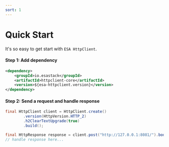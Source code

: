 ```yaml
---
sort: 1
---
```


# Quick Start
It's so easy to get start with `ESA HttpClient`.

#### Step 1: Add dependency
```xml
<dependency>
    <groupId>io.esastack</groupId>
    <artifactId>httpclient-core</artifactId>
    <version>${esa-httpclient.version}</version>
</dependency>
```

#### Step 2: Send a request and handle response
```java
final HttpClient client = HttpClient.create()
        .version(HttpVersion.HTTP_2)
        .h2ClearTextUpgrade(true)
        .build();

final HttpResponse response = client.post("http://127.0.0.1:8081/").body("Hello Server".getBytes()).execute().get();
// handle response here...
```
